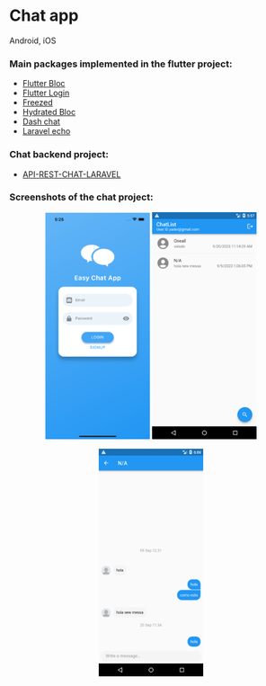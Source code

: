 # Chat app
Android, iOS
<br/>

### Main packages implemented in the flutter project:
* [ Flutter Bloc  ](https://pub.dev/packages/flutter_bloc)
* [ Flutter Login  ](https://pub.dev/packages/flutter_login)
* [ Freezed  ](https://pub.dev/packages/freezed)
* [ Hydrated Bloc  ](https://pub.dev/packages/hydrated_bloc)
* [ Dash chat  ](https://pub.dev/packages/dash_chat_2)
* [ Laravel echo  ](https://github.com/kakajansh/echo.git)

### Chat backend project:
* [ API-REST-CHAT-LARAVEL  ](https://github.com/Yader1/rest-api-chat-laravel)

### Screenshots of the chat project:
<div align="center">
  <p>
    <img src="assets/screens/screen_login.png?raw=true" width = 37% />
    <img src="assets/screens/screen_chat_participate.png?raw=true" width = 37% />
  </p>
  <p>
    <img src="assets/screens/screen_chat.png?raw=true" width = 37% />
  </p>
</div>
